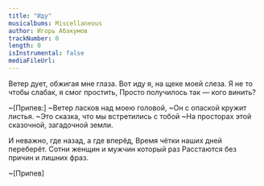 ```yaml
---
title: "Иду"
musicalbums: Miscellaneous
author: Игорь Абакумов
trackNumber: 0
length: 0
isInstrumental: false
mediaFileUrl: 
---
```


Ветер дует, обжигая мне глаза.
Вот иду я, на щеке моей слеза.
Я не то чтобы слабак, я смог простить,
Просто получилось так — кого винить?

~[Припев:]
~Ветер ласков над моею головой,
~Он с опаской кружит листья.
~Это сказка, что мы встретились с тобой
~На просторах этой сказочной, загадочной земли.

И неважно, где назад, а где вперёд,
Время чётки наших дней переберёт.
Сотни женщин и мужчин который раз
Расстаются без причин и лишних фраз.

~[Припев]

